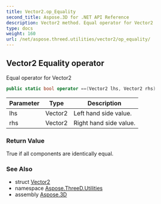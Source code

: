 ```yaml
---
title: Vector2.op_Equality
second_title: Aspose.3D for .NET API Reference
description: Vector2 method. Equal operator for Vector2
type: docs
weight: 160
url: /net/aspose.threed.utilities/vector2/op_equality/
---
```

## Vector2 Equality operator

Equal operator for Vector2

```csharp
public static bool operator ==(Vector2 lhs, Vector2 rhs)
```

| Parameter | Type | Description |
| --- | --- | --- |
| lhs | Vector2 | Left hand side value. |
| rhs | Vector2 | Right hand side value. |

### Return Value

True if all components are identically equal.

### See Also

* struct [Vector2](../)
* namespace [Aspose.ThreeD.Utilities](../../../aspose.threed.utilities/)
* assembly [Aspose.3D](../../../)


